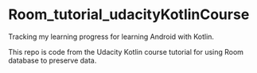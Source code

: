 # Room_tutorial_udacityKotlinCourse

Tracking my learning progress for learning Android with Kotlin.

This repo is code from the Udacity Kotlin course tutorial for using Room database to preserve data.
